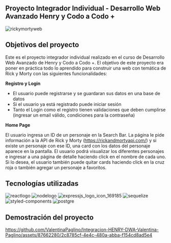 ## Proyecto Integrador Individual - Desarrollo Web Avanzado Henry y Codo a Codo +
![rickymortyweb](https://github.com/ValentinaPaglino/Integracion-HENRY-DWA-Valentina-Paglino/assets/87662280/82fe8fd7-e008-4d16-9f3c-84c01a247bde)

## Objetivos del proyecto
Este es el proyecto integrador individual realizado en el curso de Desarrollo Web Avanzado de Henry y Codo a Codo +. El objetivo de este proyecto era poner en práctica todo lo aprendido para construir una web con temática de Rick y Morty con las siguientes funcionalidades:

**Registro y Login**
- El usuario puede registrarse y se guardaran sus datos en una base de datos
- Si el usuario ya está registrado puede iniciar sesión
- Tanto el Login como el registro tienen validaciones que deben cumplirse (ingresar un email válido, condiciones para la contraseña)
  
**Home Page**

El usuario ingresa un ID de un personaje en la Search Bar. La página le pide información a la API de Rick y Morty (https://rickandmortyapi.com/) y si existe un personaje con ese ID, una card con los datos del personaje aparece en la pantalla. El usuario podrá visualizar los diferentes personajes e ingresar a una página de detalle haciendo click en el nombre de cada uno.  Si lo desea, el usuario también puede quitar cards haciendo click en la cruz roja o también agregar un personaje a favoritos.

## Tecnologías utilizadas
![reactlogo](https://github.com/ValentinaPaglino/Integracion-HENRY-DWA-Valentina-Paglino/assets/87662280/6a0b2ef6-a214-4ed2-b8c3-34120949ad70)
![nodelogo](https://github.com/ValentinaPaglino/Integracion-HENRY-DWA-Valentina-Paglino/assets/87662280/36fb23aa-f858-4444-92f7-58a497b0850b)
![expressjs_logo_icon_169185](https://github.com/ValentinaPaglino/Integracion-HENRY-DWA-Valentina-Paglino/assets/87662280/38750ffc-26af-4845-8830-5f83e177075b)
![sequelize](https://github.com/ValentinaPaglino/Integracion-HENRY-DWA-Valentina-Paglino/assets/87662280/62bd910f-6dd4-4570-813f-be1917e3cbbe)
![styled-components](https://github.com/ValentinaPaglino/Integracion-HENRY-DWA-Valentina-Paglino/assets/87662280/3be0d3d4-f6bf-47bc-987b-e5a4bb6b32cf)
![postgre](https://github.com/ValentinaPaglino/Integracion-HENRY-DWA-Valentina-Paglino/assets/87662280/4e0af636-446c-4936-a61e-15509fda7d5f)

## Demostración del proyecto
https://github.com/ValentinaPaglino/Integracion-HENRY-DWA-Valentina-Paglino/assets/87662280/2c8785cf-4e4c-480a-abba-f154cd8ad5e4

